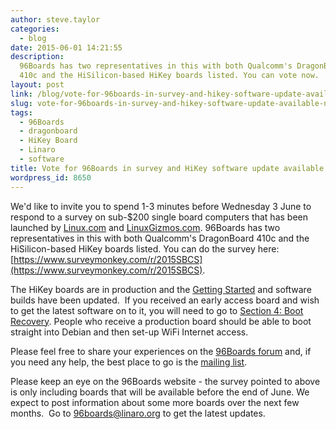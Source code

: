 ```yaml
---
author: steve.taylor
categories:
  - blog
date: 2015-06-01 14:21:55
description:
  96Boards has two representatives in this with both Qualcomm's DragonBoard
  410c and the HiSilicon-based HiKey boards listed. You can vote now.
layout: post
link: /blog/vote-for-96boards-in-survey-and-hikey-software-update-available-now/
slug: vote-for-96boards-in-survey-and-hikey-software-update-available-now
tags:
  - 96Boards
  - dragonboard
  - HiKey Board
  - Linaro
  - software
title: Vote for 96Boards in survey and HiKey software update available now!
wordpress_id: 8650
---
```


We'd like to invite you to spend 1-3 minutes before Wednesday 3 June to respond to a survey on sub-\$200 single board computers that has been launched by [Linux.com](https://www.linux.com/news/take-our-survey-best-linux-hacker-sbcs-under-200/) and [LinuxGizmos.com](http://linuxgizmos.com/rate-these-sub-200dollar-hacker-sbcs-win-one-of-20/). 96Boards has two representatives in this with both Qualcomm's DragonBoard 410c and the HiSilicon-based HiKey boards listed. You can do the survey here: [https://www.surveymonkey.com/r/2015SBCS](https://www.surveymonkey.com/r/2015SBCS).

The HiKey boards are in production and the [Getting Started](https://github.com/96boards/documentation/wiki/HiKeyGettingStarted) and software builds have been updated.  If you received an early access board and wish to get the latest software on to it, you will need to go to [Section 4: Boot Recovery](https://github.com/96boards/documentation/wiki/HiKeyGettingStarted#section-4). People who receive a production board should be able to boot straight into Debian and then set-up WiFi Internet access.

Please feel free to share your experiences on the [96Boards forum](https://discuss.96boards.org) and, if you need any help, the best place to go is the [mailing list](https://lists.96boards.org/mailman/listinfo/dev).

Please keep an eye on the 96Boards website - the survey pointed to above is only including boards that will be available before the end of June. We expect to post information about some more boards over the next few months.  Go to [96boards@linaro.org](mailto:96boards@linaro.org) to get the latest updates.
